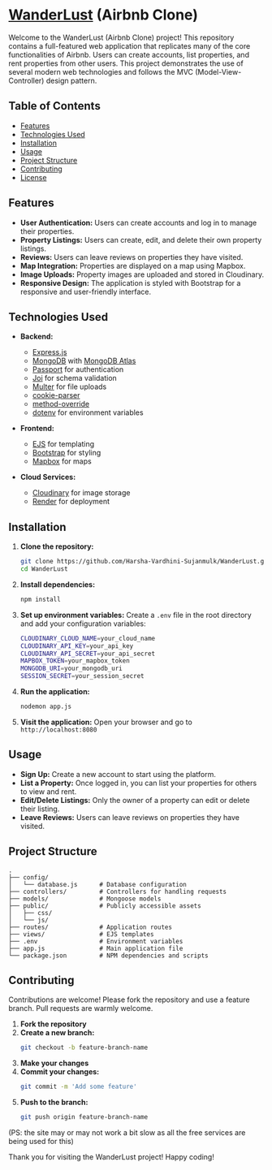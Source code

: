 # [WanderLust](https://wanderlust-vaa1.onrender.com/listings) (Airbnb Clone)

Welcome to the WanderLust (Airbnb Clone) project! This repository contains a full-featured web application that replicates many of the core functionalities of Airbnb. Users can create accounts, list properties, and rent properties from other users. This project demonstrates the use of several modern web technologies and follows the MVC (Model-View-Controller) design pattern.

## Table of Contents

- [Features](#features)
- [Technologies Used](#technologies-used)
- [Installation](#installation)
- [Usage](#usage)
- [Project Structure](#project-structure)
- [Contributing](#contributing)
- [License](#license)

## Features

- **User Authentication:** Users can create accounts and log in to manage their properties.
- **Property Listings:** Users can create, edit, and delete their own property listings.
- **Reviews:** Users can leave reviews on properties they have visited.
- **Map Integration:** Properties are displayed on a map using Mapbox.
- **Image Uploads:** Property images are uploaded and stored in Cloudinary.
- **Responsive Design:** The application is styled with Bootstrap for a responsive and user-friendly interface.

## Technologies Used

- **Backend:**
  - [Express.js](https://expressjs.com/)
  - [MongoDB](https://www.mongodb.com/) with [MongoDB Atlas](https://www.mongodb.com/cloud/atlas)
  - [Passport](http://www.passportjs.org/) for authentication
  - [Joi](https://joi.dev/) for schema validation
  - [Multer](https://github.com/expressjs/multer) for file uploads
  - [cookie-parser](https://github.com/expressjs/cookie-parser)
  - [method-override](https://github.com/expressjs/method-override)
  - [dotenv](https://github.com/motdotla/dotenv) for environment variables

- **Frontend:**
  - [EJS](https://ejs.co/) for templating
  - [Bootstrap](https://getbootstrap.com/) for styling
  - [Mapbox](https://www.mapbox.com/) for maps

- **Cloud Services:**
  - [Cloudinary](https://cloudinary.com/) for image storage
  - [Render](https://render.com/) for deployment

## Installation

1. **Clone the repository:**
   ```sh
   git clone https://github.com/Harsha-Vardhini-Sujanmulk/WanderLust.git
   cd WanderLust
   ```

2. **Install dependencies:**
   ```sh
   npm install
   ```

3. **Set up environment variables:**
   Create a `.env` file in the root directory and add your configuration variables:
   ```sh
   CLOUDINARY_CLOUD_NAME=your_cloud_name
   CLOUDINARY_API_KEY=your_api_key
   CLOUDINARY_API_SECRET=your_api_secret
   MAPBOX_TOKEN=your_mapbox_token
   MONGODB_URI=your_mongodb_uri
   SESSION_SECRET=your_session_secret
   ```

4. **Run the application:**
   ```sh
   nodemon app.js
   ```

5. **Visit the application:**
   Open your browser and go to `http://localhost:8080`

## Usage

- **Sign Up:** Create a new account to start using the platform.
- **List a Property:** Once logged in, you can list your properties for others to view and rent.
- **Edit/Delete Listings:** Only the owner of a property can edit or delete their listing.
- **Leave Reviews:** Users can leave reviews on properties they have visited.

## Project Structure

```
.
├── config/
│   └── database.js      # Database configuration
├── controllers/         # Controllers for handling requests
├── models/              # Mongoose models
├── public/              # Publicly accessible assets
│   ├── css/
│   └── js/
├── routes/              # Application routes
├── views/               # EJS templates
├── .env                 # Environment variables
├── app.js               # Main application file
└── package.json         # NPM dependencies and scripts
```

## Contributing

Contributions are welcome! Please fork the repository and use a feature branch. Pull requests are warmly welcome.

1. **Fork the repository**
2. **Create a new branch:**
   ```sh
   git checkout -b feature-branch-name
   ```
3. **Make your changes**
4. **Commit your changes:**
   ```sh
   git commit -m 'Add some feature'
   ```
5. **Push to the branch:**
   ```sh
   git push origin feature-branch-name
   ```


(PS: the site may or may not work a bit slow as all the free services are being used for this)

Thank you for visiting the WanderLust project! Happy coding!
